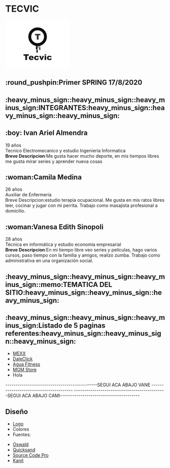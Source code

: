 <h1>TECVIC</h1>
<img src='/wireframe/LOGO.png'>
<br/>
<h2>:round_pushpin:Primer SPRING 17/8/2020</h2>

<h2>:heavy_minus_sign::heavy_minus_sign::heavy_minus_sign:INTEGRANTES:heavy_minus_sign::heavy_minus_sign::heavy_minus_sign:</h2>
 
<h2>:boy: Ivan Ariel Almendra</h2>
<p>19 años <br/> Tecnico Electromecanico y estudio Ingenieria Informatica <br/> <strong>Breve Descripcion</strong>:Me gusta hacer mucho deporte, en mis tiempos libres me gusta mirar series y aprender nueva cosas</p>

<h2>:woman:Camila Medina</h2>
<p>26 años <br/> Auxiliar de Enfermeria <br/ <strong>Breve Descripcion</strong>:estudio terapia ocupacional. Me gusta en mis ratos libres leer, cocinar y jugar con mi perrita. Trabajo como masajista profesional a domicilio.</p>

<h2>:woman:Vanesa Edith Sinopoli</h2>
<p>28 años <br/>  Técnica en informática y estudio economía empresarial <br/> <strong>Breve Descripcion</strong>:En mi tiempo libre veo series y películas, hago varios cursos, paso tiempo con la familia y amigos, realizo zumba. Trabajo como administrativa en una organización social.</p>

<h2>:heavy_minus_sign::heavy_minus_sign::heavy_minus_sign::memo:TEMATICA DEL SITIO:heavy_minus_sign::heavy_minus_sign::heavy_minus_sign:</h2>
 
<p></p>

<h2>:heavy_minus_sign::heavy_minus_sign::heavy_minus_sign:Listado de 5 paginas referentes:heavy_minus_sign::heavy_minus_sign::heavy_minus_sign:</h2>


<ul>
 <li><a href="https://www.mexx.com.ar/">MEXX</a></li>
 <li><a href="https://www.daleclick.com/">DaleClick</a></li>
 <li><a href="https://www.aguafitness.com/">Agua Fitness</a></li>
 <li><a href="https://www.mgmstore.com.ar/">MGM Store</a></li>
 <li><a>Hola</a></li>
</ul>

---------------------------------------------SEGUI ACA ABAJO VANE ---------------------------------------
<a href="https://www.google.com/"></a>
---------------------------------------------SEGUI ACA ABAJO CAMI---------------------------------------
## Diseño
- [Logo](https://github.com/FxIvan/grupo_15_TECVIC/blob/master/wireframe/LOGO.png)
- Colores
- Fuentes:
<ul>
<li><a href="https://fonts.google.com/specimen/Oswald?query=oswald">Oswald</a></li>
<li><a href="https://fonts.google.com/specimen/Quicksand?query=qui">Quicksand</a></li>
<li><a href="https://fonts.google.com/specimen/Source+Code+Pro?query=sou">Source Code Pro</a></li>
<li><a href="https://fonts.google.com/specimen/Kanit?query=kan">Kanit</a></li>
 </ul>
 
 
